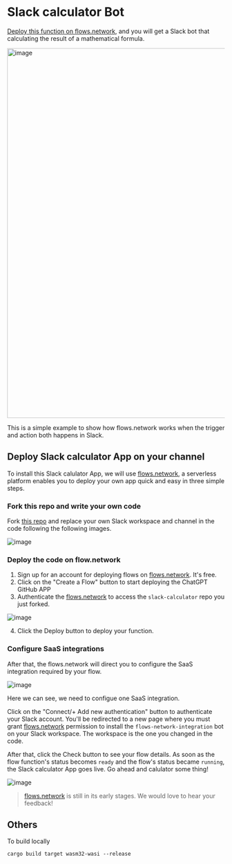 # Slack calculator Bot

[Deploy this function on flows.network](#deploy-slack-calculator-app-on-your-channel), and you will get a Slack bot that calculating the result of a mathematical formula.

<img width="856" alt="image" src="https://user-images.githubusercontent.com/45785633/226882668-faaf3550-ff68-4a3d-9509-d1482d22b803.png">

This is a simple example to show how flows.network works when the trigger and action both happens in Slack.

## Deploy Slack calculator App on your channel

To install this Slack calulator App, we will use [flows.network](https://flows.network/), a serverless platform enables you to deploy your own app quick and easy in three simple steps.

### Fork this repo and write your own code

Fork [this repo](https://github.com/flows-network/slack-calculator) and replace your own Slack workspace and channel in the code following the following images. 

![image](https://user-images.githubusercontent.com/45785633/226887619-e6bc05ce-d16b-48bb-9902-6c8f2ee68ec3.png)


### Deploy the code on flow.network

1. Sign up for an account for deploying flows on [flows.network](https://flows.network/). It's free.
2. Click on the "Create a Flow" button to start deploying the ChatGPT GitHub APP
3. Authenticate the [flows.network](https://flows.network/) to access the `slack-calculator` repo you just forked. 

![image](https://user-images.githubusercontent.com/45785633/226546523-93071359-b957-4653-a429-ab983ee9a078.png)

4. Click the Deploy button to deploy your function.

### Configure SaaS integrations

After that, the flows.network will direct you to configure the SaaS integration required by your flow.

![image](https://user-images.githubusercontent.com/45785633/226888313-6e734828-f948-4e62-83fe-c26005aef445.png)

Here we can see, we need to configue one SaaS integration.

Click on the "Connect/+ Add new authentication" button to authenticate your Slack account. You'll be redirected to a new page where you must grant [flows.network](https://flows.network/) permission to install the `flows-network-integration` bot on your Slack workspace. The workspace is the one you changed in the code.



After that, click the Check button to see your flow details. As soon as the flow function's status becomes `ready` and the flow's status became `running`, the Slack calculator App goes live. Go ahead and calulator some thing!

![image](https://user-images.githubusercontent.com/45785633/226889061-a2443258-d8bf-4376-922a-dd85bd894d73.png)

> [flows.network](https://flows.network/) is still in its early stages. We would love to hear your feedback!


## Others


To build locally

```
cargo build target wasm32-wasi --release
```
